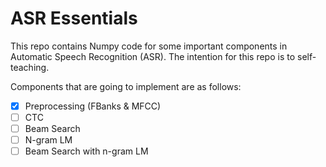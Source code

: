 # ASR Essentials

This repo contains Numpy code for some important components in Automatic Speech Recognition (ASR). The intention for this repo is to self-teaching.

Components that are going to implement are as follows:

- [x] Preprocessing (FBanks & MFCC)
- [ ] CTC
- [ ] Beam Search
- [ ] N-gram LM
- [ ] Beam Search with n-gram LM